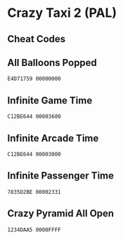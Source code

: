 # Crazy Taxi 2 (PAL)

## Cheat Codes

## All Balloons Popped

```
E4D71759 00000000

```

## Infinite Game Time

```
C12BE644 00003600

```

## Infinite Arcade Time

```
C12BE644 00003000

```

## Infinite Passenger Time

```
7835D2BE 00002331

```

## Crazy Pyramid All Open

```
1234DAA5 0000FFFF

```

